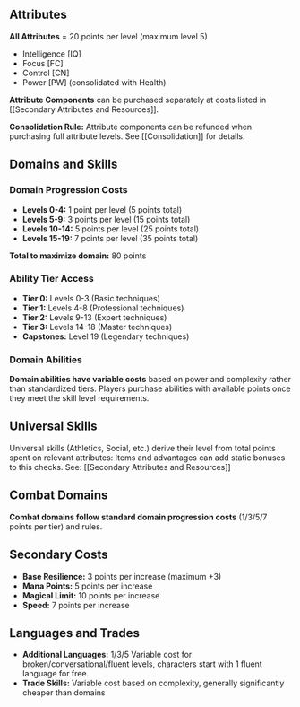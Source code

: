 ## Attributes

**All Attributes** = 20 points per level (maximum level 5)

- Intelligence [IQ]
- Focus [FC]
- Control [CN]
- Power [PW] (consolidated with Health)

**Attribute Components** can be purchased separately at costs listed in [[Secondary Attributes and Resources]].

**Consolidation Rule:** Attribute components can be refunded when purchasing full attribute levels. See [[Consolidation]] for details.

## Domains and Skills

### Domain Progression Costs

- **Levels 0-4:** 1 point per level (5 points total)
- **Levels 5-9:** 3 points per level (15 points total)
- **Levels 10-14:** 5 points per level (25 points total)
- **Levels 15-19:** 7 points per level (35 points total)

**Total to maximize domain:** 80 points

### Ability Tier Access

- **Tier 0:** Levels 0-3 (Basic techniques)
- **Tier 1:** Levels 4-8 (Professional techniques)
- **Tier 2:** Levels 9-13 (Expert techniques)
- **Tier 3:** Levels 14-18 (Master techniques)
- **Capstones:** Level 19 (Legendary techniques)

### Domain Abilities

**Domain abilities have variable costs** based on power and complexity rather than standardized tiers. Players purchase abilities with available points once they meet the skill level requirements.

## Universal Skills

Universal skills (Athletics, Social, etc.) derive their level from total points spent on relevant attributes: Items and advantages can add static bonuses to this checks. See: [[Secondary Attributes and Resources]]

## Combat Domains

**Combat domains follow standard domain progression costs** (1/3/5/7 points per tier) and rules.
## Secondary Costs

- **Base Resilience:** 3 points per increase (maximum +3)
- **Mana Points:** 5 points per increase
- **Magical Limit:** 10 points per increase
- **Speed:** 7 points per increase

## Languages and Trades

- **Additional Languages:** 1/3/5 Variable cost for broken/conversational/fluent levels, characters start with 1 fluent language for free.
- **Trade Skills:** Variable cost based on complexity, generally significantly cheaper than domains
